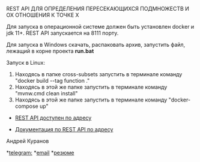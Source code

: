 REST API ДЛЯ ОПРЕДЕЛЕНИЯ ПЕРЕСЕКАЮЩИХСЯ ПОДМНОЖЕСТВ И ОХ ОТНОШЕНИЯ К ТОЧКЕ Х

Для запуска в операционной системе должен быть установлен docker и jdk 11+.
REST API запускается на 8111 порту.

Для запуска в Windows скачать, распаковать архив, запустить файл, лежащий в корне проекта **run.bat**

Запуск в Linux:

1. Находясь в папке cross-subsets запустить в терминале команду "docker build --tag function ."
2. Находясь в этой же папке запустить в терминале команду "mvnw.cmd clean install"
3. Находясь в этой же папке запустить в терминале команду "docker-compose up"

* [REST API доступен по адресу](http://localhost:8111/api/v1/function/)

* [Документация по REST API по адресу](http://localhost:8111/swagger-ui.html)

Андрей Куранов

*[telegram:](https://t.me/AndreyKuranov)
*[email](mailto:kuranov.andrey@gmail.com)
*[резюме](https://hh.ru/resume/946b79acff0747362c0039ed1f5a4379364f6f)
